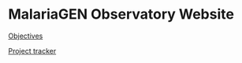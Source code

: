 # MalariaGEN Observatory Website

[Objectives](https://github.com/wtchg-kwiatkowski/observatory-web/wiki)

[Project tracker](https://github.com/wtchg-kwiatkowski/observatory-web/projects/1)
